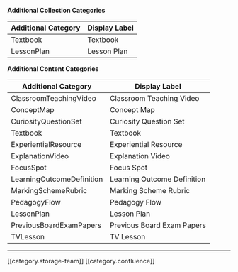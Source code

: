  **Additional Collection Categories** 



|  **Additional Category**  |  **Display Label**  | 
|  --- |  --- | 
| Textbook | Textbook | 
| LessonPlan | Lesson Plan | 

 **Additional Content Categories** 



|  **Additional Category**  |  **Display Label**  | 
|  --- |  --- | 
| ClassroomTeachingVideo | Classroom Teaching Video | 
| ConceptMap | Concept Map | 
| CuriosityQuestionSet | Curiosity Question Set | 
| Textbook | Textbook | 
| ExperientialResource | Experiential Resource | 
| ExplanationVideo | Explanation Video | 
| FocusSpot | Focus Spot | 
| LearningOutcomeDefinition | Learning Outcome Definition | 
| MarkingSchemeRubric | Marking Scheme Rubric | 
| PedagogyFlow | Pedagogy Flow | 
| LessonPlan | Lesson Plan | 
| PreviousBoardExamPapers | Previous Board Exam Papers | 
| TVLesson | TV Lesson | 





*****

[[category.storage-team]] 
[[category.confluence]] 
